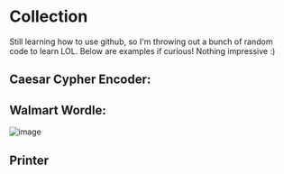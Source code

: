 # Collection
Still learning how to use github, so I'm throwing out a bunch of random code to learn LOL. Below are examples if curious! Nothing impressive :)

## Caesar Cypher Encoder:


## Walmart Wordle:
![image](https://user-images.githubusercontent.com/75642696/176653837-024784b6-e7ce-4af9-abaa-900a58ebecef.png)

## Printer

